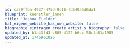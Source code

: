 ```yaml
---
id: ca59ffba-4937-475d-9c16-fd549a5d6da1
blueprint: kuenstler_innen
title: 'Joshua Fielder'
hat_eigene_website_has_own_website: false
biographie_eintragen_create_artist_s_biography: false
updated_by: b1a43fd3-c865-4122-b6cc-50cfa81a1985
updated_at: 1746961026
---
```

